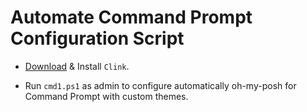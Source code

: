 # Automate Command Prompt Configuration Script

* [Download](https://github.com/chrisant996/clink) & Install `Clink`.

* Run `cmd1.ps1` as admin to configure automatically oh-my-posh for Command Prompt with custom themes.